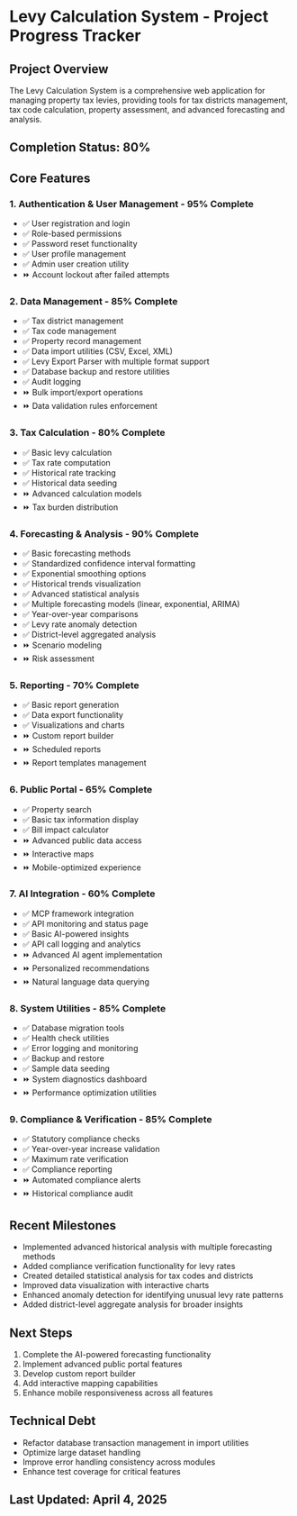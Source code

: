 # Levy Calculation System - Project Progress Tracker

## Project Overview
The Levy Calculation System is a comprehensive web application for managing property tax levies, providing tools for tax districts management, tax code calculation, property assessment, and advanced forecasting and analysis.

## Completion Status: 80%

## Core Features

### 1. Authentication & User Management - 95% Complete
- ✅ User registration and login 
- ✅ Role-based permissions
- ✅ Password reset functionality
- ✅ User profile management
- ✅ Admin user creation utility
- ⏩ Account lockout after failed attempts

### 2. Data Management - 85% Complete
- ✅ Tax district management
- ✅ Tax code management
- ✅ Property record management
- ✅ Data import utilities (CSV, Excel, XML)
- ✅ Levy Export Parser with multiple format support
- ✅ Database backup and restore utilities
- ✅ Audit logging
- ⏩ Bulk import/export operations
- ⏩ Data validation rules enforcement

### 3. Tax Calculation - 80% Complete
- ✅ Basic levy calculation
- ✅ Tax rate computation
- ✅ Historical rate tracking
- ✅ Historical data seeding
- ⏩ Advanced calculation models
- ⏩ Tax burden distribution

### 4. Forecasting & Analysis - 90% Complete
- ✅ Basic forecasting methods
- ✅ Standardized confidence interval formatting
- ✅ Exponential smoothing options
- ✅ Historical trends visualization
- ✅ Advanced statistical analysis
- ✅ Multiple forecasting models (linear, exponential, ARIMA)
- ✅ Year-over-year comparisons
- ✅ Levy rate anomaly detection
- ✅ District-level aggregated analysis
- ⏩ Scenario modeling
- ⏩ Risk assessment

### 5. Reporting - 70% Complete
- ✅ Basic report generation
- ✅ Data export functionality
- ✅ Visualizations and charts
- ⏩ Custom report builder
- ⏩ Scheduled reports
- ⏩ Report templates management

### 6. Public Portal - 65% Complete
- ✅ Property search
- ✅ Basic tax information display
- ✅ Bill impact calculator
- ⏩ Advanced public data access
- ⏩ Interactive maps
- ⏩ Mobile-optimized experience

### 7. AI Integration - 60% Complete
- ✅ MCP framework integration
- ✅ API monitoring and status page
- ✅ Basic AI-powered insights
- ✅ API call logging and analytics
- ⏩ Advanced AI agent implementation
- ⏩ Personalized recommendations
- ⏩ Natural language data querying

### 8. System Utilities - 85% Complete
- ✅ Database migration tools
- ✅ Health check utilities
- ✅ Error logging and monitoring
- ✅ Backup and restore
- ✅ Sample data seeding
- ⏩ System diagnostics dashboard
- ⏩ Performance optimization utilities

### 9. Compliance & Verification - 85% Complete
- ✅ Statutory compliance checks
- ✅ Year-over-year increase validation
- ✅ Maximum rate verification
- ✅ Compliance reporting
- ⏩ Automated compliance alerts
- ⏩ Historical compliance audit

## Recent Milestones
- Implemented advanced historical analysis with multiple forecasting methods
- Added compliance verification functionality for levy rates
- Created detailed statistical analysis for tax codes and districts
- Improved data visualization with interactive charts
- Enhanced anomaly detection for identifying unusual levy rate patterns
- Added district-level aggregate analysis for broader insights

## Next Steps
1. Complete the AI-powered forecasting functionality
2. Implement advanced public portal features
3. Develop custom report builder
4. Add interactive mapping capabilities
5. Enhance mobile responsiveness across all features

## Technical Debt
- Refactor database transaction management in import utilities
- Optimize large dataset handling
- Improve error handling consistency across modules
- Enhance test coverage for critical features

## Last Updated: April 4, 2025
